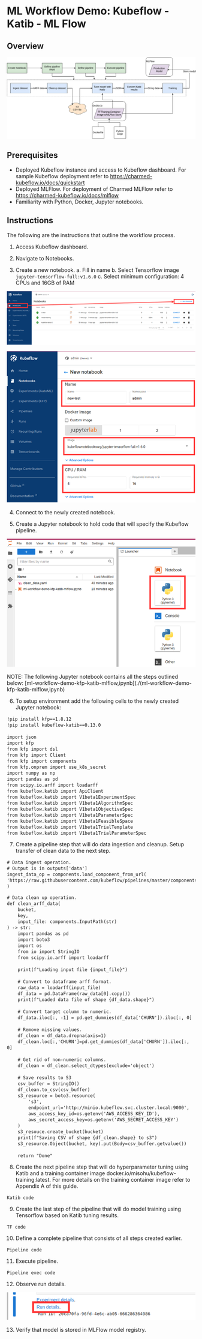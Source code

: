 # ML Workflow Demo: Kubeflow - Katib - ML Flow

## Overview

![Diagram](./images/ML-Workflow-Demo-Diagram.png)

## Prerequisites

- Deployed Kubeflow instance and access to Kubeflow dashboard. For sample Kubeflow deployment refer to https://charmed-kubeflow.io/docs/quickstart
- Deployed MLFlow. For deployment of Charmed MLFlow refer to https://charmed-kubeflow.io/docs/mlflow
- Familiarity with Python, Docker, Jupyter notebooks.

## Instructions
The following are the instructions that outline the workflow process.

1. Access Kubeflow dashboard.

2. Navigate to Notebooks.

3. Create a new notebook.
  a. Fill in name
  b. Select Tensorflow image `jupyter-tensorflow-full:v1.6.0`
  c. Select minimum configuration: 4 CPUs and 16GB of RAM

![NotebookCreate](./images/ML-Workflow-NotebookCreate-diag.png)

![NewNotebook](./images/ML-Workflow-NewNotebook-diag.png)

4. Connect to the newly created notebook.

5. Create a Jupyter notebook to hold code that will specify the Kubeflow pipeline.

![NewJupyterNotebook](./images/ML-Workflow-NewJupyterNotebook-diag.png)

NOTE: The following Jupyter notebook contains all the steps outlined below: [ml-workflow-demo-kfp-katib-mlflow,ipynb](./(ml-workflow-demo-kfp-katib-mlflow,ipynb)

6. To setup environment add the following cells to the newly created Jupyter notebook:

```
!pip install kfp==1.8.12
!pip install kubeflow-katib==0.13.0

import json
import kfp
from kfp import dsl
from kfp import Client
from kfp import components
from kfp.onprem import use_k8s_secret
import numpy as np
import pandas as pd
from scipy.io.arff import loadarff
from kubeflow.katib import ApiClient
from kubeflow.katib import V1beta1ExperimentSpec
from kubeflow.katib import V1beta1AlgorithmSpec
from kubeflow.katib import V1beta1ObjectiveSpec
from kubeflow.katib import V1beta1ParameterSpec
from kubeflow.katib import V1beta1FeasibleSpace
from kubeflow.katib import V1beta1TrialTemplate
from kubeflow.katib import V1beta1TrialParameterSpec
```

7. Create a pipeline step that will do data ingestion and cleanup. Setup transfer of clean data to the next step.

```
# Data ingest operation.
# Output is in outputs['data']
ingest_data_op = components.load_component_from_url(
'https://raw.githubusercontent.com/kubeflow/pipelines/master/components/contrib/web/Download/component.yaml'
)
```
```
# Data clean up operation.
def clean_arff_data(
    bucket,
    key,
    input_file: components.InputPath(str)
) -> str:
    import pandas as pd
    import boto3
    import os
    from io import StringIO
    from scipy.io.arff import loadarff

    print(f"Loading input file {input_file}")

    # Convert to dataframe arff format.
    raw_data = loadarff(input_file)
    df_data = pd.DataFrame(raw_data[0].copy())
    print(f"Loaded data file of shape {df_data.shape}")

    # Convert target column to numeric.
    df_data.iloc[:, -1] = pd.get_dummies(df_data['CHURN']).iloc[:, 0]

    # Remove missing values.
    df_clean = df_data.dropna(axis=1)
    df_clean.loc[:,'CHURN']=pd.get_dummies(df_data['CHURN']).iloc[:, 0]

    # Get rid of non-numeric columns.
    df_clean = df_clean.select_dtypes(exclude='object')

    # Save results to S3
    csv_buffer = StringIO()
    df_clean.to_csv(csv_buffer)
    s3_resource = boto3.resource(
        's3',
        endpoint_url='http://minio.kubeflow.svc.cluster.local:9000',
        aws_access_key_id=os.getenv('AWS_ACCESS_KEY_ID'),
        aws_secret_access_key=os.getenv('AWS_SECRET_ACCESS_KEY')
    )
    s3_resouce.create_bucket(bucket)
    print(f"Saving CSV of shape {df_clean.shape} to s3")
    s3_resource.Object(bucket, key).put(Body=csv_buffer.getvalue())

    return "Done"
```

8. Create the next pipeline step that will do hyperparameter tuning using Katib and a training container image docker.io/misohu/kubeflow-training:latest. For more details on the training container image refer to Appendix A of this guide.

```
Katib code
```

9. Create the last step of the pipeline that will do model training using Tensorflow based on Katib tuning results.
```
TF code
```

10. Define a complete pipeline that consists of all steps created earlier.
```
Pipeline code
```

11. Execute pipeline.
```
Pipeline exec code
```

12. Observe run details.

![Run](./images/ML-Workflow-RunDetails.png)

13. Verify that model is stored in MLFlow model registry.
